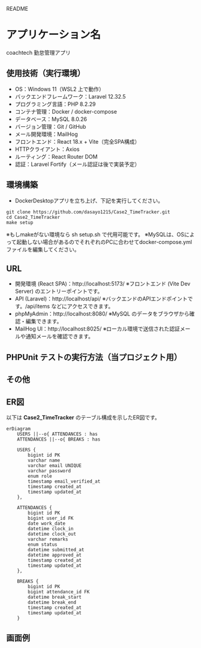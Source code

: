 README

# アプリケーション名

coachtech 勤怠管理アプリ


## 使用技術（実行環境）

- OS：Windows 11（WSL2 上で動作）
- バックエンドフレームワーク：Laravel 12.32.5
- プログラミング言語：PHP 8.2.29
- コンテナ管理：Docker / docker-compose
- データベース：MySQL 8.0.26
- バージョン管理：Git / GitHub
- メール開発環境：MailHog
- フロントエンド：React 18.x + Vite（完全SPA構成）
- HTTPクライアント：Axios
- ルーティング：React Router DOM
- 認証：Laravel Fortify（メール認証は後で実装予定）

## 環境構築
- DockerDesktopアプリを立ち上げ、下記を実行してください。
```
git clone https://github.com/dasayo1215/Case2_TimeTracker.git
cd Case2_TimeTracker
make setup
```
※もしmakeがない環境なら sh setup.sh で代用可能です。
※MySQLは、OSによって起動しない場合があるのでそれぞれのPCに合わせてdocker-compose.ymlファイルを編集してください。

## URL
- 開発環境 (React SPA)：http://localhost:5173/
※フロントエンド (Vite Dev Server) のエントリーポイントです。
- API (Laravel)：http://localhost/api/
※バックエンドのAPIエンドポイントです。/api/items などにアクセスできます。
- phpMyAdmin：http://localhost:8080/
※MySQL のデータをブラウザから確認・編集できます。
- MailHog UI：http://localhost:8025/
※ローカル環境で送信された認証メールや通知メールを確認できます。

## PHPUnit テストの実行方法（当プロジェクト用）

## その他

## ER図
以下は **Case2_TimeTracker** のテーブル構成を示したER図です。

```mermaid
erDiagram
    USERS ||--o{ ATTENDANCES : has
    ATTENDANCES ||--o{ BREAKS : has

    USERS {
        bigint id PK
        varchar name
        varchar email UNIQUE
        varchar password
        enum role
        timestamp email_verified_at
        timestamp created_at
        timestamp updated_at
    },

    ATTENDANCES {
        bigint id PK
        bigint user_id FK
        date work_date
        datetime clock_in
        datetime clock_out
        varchar remarks
        enum status
        datetime submitted_at
        datetime approved_at
        timestamp created_at
        timestamp updated_at
    },

    BREAKS {
        bigint id PK
        bigint attendance_id FK
        datetime break_start
        datetime break_end
        timestamp created_at
        timestamp updated_at
    }
```

## 画面例